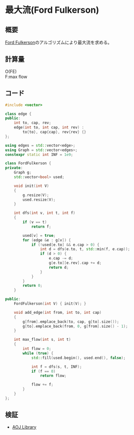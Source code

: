 # 最大流(Ford Fulkerson)
## 概要
[Ford Fulkerson](https://en.wikipedia.org/wiki/Ford%E2%80%93Fulkerson_algorithm)のアルゴリズムにより最大流を求める。

## 計算量
O(FE)  
F:max flow

## コード
```cpp
#include <vector>

class edge {
public:
    int to, cap, rev;
    edge(int to, int cap, int rev) :
        to{to}, cap{cap}, rev{rev} {}
};

using edges = std::vector<edge>;
using Graph = std::vector<edges>;
constexpr static int INF = 1e9;

class FordFulkerson {
private:
    Graph g;
    std::vector<bool> used;

    void init(int V)
    {
        g.resize(V);
        used.resize(V);
    }

    int dfs(int v, int t, int f)
    {
        if (v == t)
            return f;

        used[v] = true;
        for (edge &e : g[v]) {
            if (!used[e.to] && e.cap > 0) {
                int d = dfs(e.to, t, std::min(f, e.cap));
                if (d > 0) {
                    e.cap -= d;
                    g[e.to][e.rev].cap += d;
                    return d;
                }
            }
        }
        return 0;
    }

public:
    FordFulkerson(int V) { init(V); }

    void add_edge(int from, int to, int cap)
    {
        g[from].emplace_back(to, cap, g[to].size());
        g[to].emplace_back(from, 0, g[from].size() - 1);
    }

    int max_flow(int s, int t)
    {
        int flow = 0;
        while (true) {
            std::fill(used.begin(), used.end(), false);

            int f = dfs(s, t, INF);
            if (f == 0)
                return flow;

            flow += f;
        }
    }
};
```

## 検証
- [AOJ Library](https://onlinejudge.u-aizu.ac.jp/courses/library/5/GRL/all/GRL_6_A)

